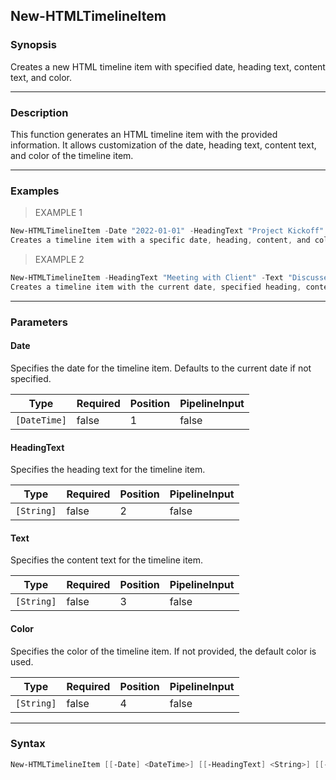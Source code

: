 New-HTMLTimelineItem
--------------------

### Synopsis
Creates a new HTML timeline item with specified date, heading text, content text, and color.

---

### Description

This function generates an HTML timeline item with the provided information. It allows customization of the date, heading text, content text, and color of the timeline item.

---

### Examples
> EXAMPLE 1

```PowerShell
New-HTMLTimelineItem -Date "2022-01-01" -HeadingText "Project Kickoff" -Text "Started the project development phase." -Color "Blue"
Creates a timeline item with a specific date, heading, content, and color.
```
> EXAMPLE 2

```PowerShell
New-HTMLTimelineItem -HeadingText "Meeting with Client" -Text "Discussed project requirements." -Color "Green"
Creates a timeline item with the current date, specified heading, content, and color.
```

---

### Parameters
#### **Date**
Specifies the date for the timeline item. Defaults to the current date if not specified.

|Type        |Required|Position|PipelineInput|
|------------|--------|--------|-------------|
|`[DateTime]`|false   |1       |false        |

#### **HeadingText**
Specifies the heading text for the timeline item.

|Type      |Required|Position|PipelineInput|
|----------|--------|--------|-------------|
|`[String]`|false   |2       |false        |

#### **Text**
Specifies the content text for the timeline item.

|Type      |Required|Position|PipelineInput|
|----------|--------|--------|-------------|
|`[String]`|false   |3       |false        |

#### **Color**
Specifies the color of the timeline item. If not provided, the default color is used.

|Type      |Required|Position|PipelineInput|
|----------|--------|--------|-------------|
|`[String]`|false   |4       |false        |

---

### Syntax
```PowerShell
New-HTMLTimelineItem [[-Date] <DateTime>] [[-HeadingText] <String>] [[-Text] <String>] [[-Color] <String>] [<CommonParameters>]
```
